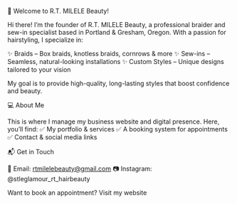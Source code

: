 👋 Welcome to R.T. MILELE Beauty!

Hi there! I’m the founder of R.T. MILELE Beauty, a professional braider and sew-in specialist based in Portland & Gresham, Oregon. With a passion for hairstyling, I specialize in:

✨ Braids – Box braids, knotless braids, cornrows & more
✨ Sew-ins – Seamless, natural-looking installations
✨ Custom Styles – Unique designs tailored to your vision

My goal is to provide high-quality, long-lasting styles that boost confidence and beauty.

💻 About Me

This is where I manage my business website and digital presence. Here, you’ll find:
✅ My portfolio & services
✅ A booking system for appointments
✅ Contact & social media links

📬 Get in Touch

📧 Email: rtmilelebeauty@gmail.com
📷 Instagram: @stleglamour_rt_hairbeauty

Want to book an appointment? Visit my website
